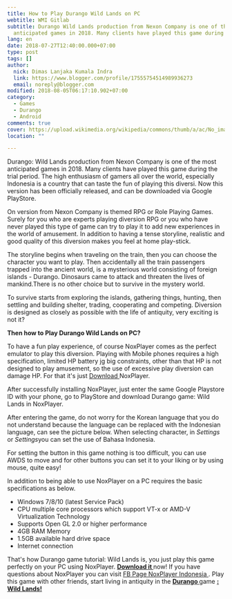 ```yaml
---
title: How to Play Durango Wild Lands on PC
webtitle: WMI Gitlab
subtitle: Durango Wild Lands production from Nexon Company is one of the most
  anticipated games in 2018. Many clients have played this game during
lang: en
date: 2018-07-27T12:40:00.000+07:00
type: post
tags: []
author:
  nick: Dimas Lanjaka Kumala Indra
  link: https://www.blogger.com/profile/17555754514989936273
  email: noreply@blogger.com
modified: 2018-08-05T06:17:10.902+07:00
category:
  - Games
  - Durango
  - Android
comments: true
cover: https://upload.wikimedia.org/wikipedia/commons/thumb/a/ac/No_image_available.svg/2048px-No_image_available.svg.png
location: ""

---
```


<p>Durango: Wild Lands production from Nexon Company is one of the most anticipated games in 2018. Many clients have played this game during the trial period. The high enthusiasm of gamers all over the world, especially Indonesia is a country that can taste the fun of playing this diversi. Now this version has been officially released, and can be downloaded via Google PlayStore. </p><p>On version from Nexon Company is themed RPG or Role Playing Games. Surely for you who are experts playing diversion RPG or you who have never played this type of game can try to play it to add new experiences in the world of amusement. In addition to having a tense storyline, realistic and good quality of this diversion makes you feel at home play-stick. </p><p>    The storyline begins when traveling on the train, then you can choose the     character you want to play. Then accidentally all the train passengers     trapped into the ancient world, is a mysterious world consisting of foreign     islands - Durango. Dinosaurs came to attack and threaten the lives of     mankind.There is no other choice but to survive in the mystery world. </p><div>    <p>        To survive starts from exploring the islands, gathering things,         hunting, then settling and building shelter, trading, cooperating and         competing. Diversion is designed as closely as possible with the life         of antiquity, very exciting is not it?     </p>    <p>        <strong>Then how to Play Durango Wild Lands on PC?</strong>    </p>    <p>        To have a fun play experience, of course NoxPlayer comes as the perfect         emulator to play this diversion. Playing with Mobile phones requires a         high specification, limited HP battery jg big constraints, other than         that HP is not designed to play amusement, so the use of excessive play         diversion can damage HP. For that it's just         <a href="http://id.bignox.com/" rel="noopener noreferer nofollow">            Download         </a>        NoxPlayer.     </p></div><p>    After successfully installing NoxPlayer, just enter the same Google     Playstore ID with your phone, go to PlayStore and download Durango game:     Wild Lands in NoxPlayer. </p> <p>    After entering the game, do not worry for the Korean language that you do     not understand because the language can be replaced with the Indonesian language, can see the picture below. When selecting character, in    <em>Settings</em> or <em>Settings</em>you can set the use of Bahasa     Indonesia. </p><p>    For setting the button in this game nothing is too difficult, you can use     AWDS to move and for other buttons you can set it to your liking or by     using mouse, quite easy! </p><p>    In addition to being able to use NoxPlayer on a PC requires the basic     specifications as below. </p><ul>    <li>        Windows 7/8/10 (latest Service Pack)     </li>    <li>        CPU multiple core processors which support VT-x or AMD-V Virtualization         Technology     </li>    <li>        Supports Open GL 2.0 or higher performance     </li>    <li>        4GB RAM Memory     </li>    <li>        1.5GB available hard drive space     </li>    <li>        Internet connection     </li></ul><p>    That's how Durango game tutorial: Wild Lands is, you just play this game     perfectly on your PC using NoxPlayer.     <strong>        <a href="http://weblight.in/?lite_url=https://translate.googleusercontent.com/translate_c%3Fdepth%3D4%26nv%3D1%26rurl%3Dtranslate.google.com%26sl%3Did%26sp%3Dnmt4%26tl%3Den%26u%3Dhttps://id.bignox.com/id/download/fullPackage%26xid%3D17259,15700002,15700021,15700122,15700124,15700149,15700168,15700186,15700191,15700201,15700208%26usg%3DALkJrhgFRBP7HhwR0mYuLPNdgHVJ9EGyow&amp;ts=1532669709&amp;sig=AIvIYWIlwuC3wYgMWyfAeVyVR5P4e46okw" rel="noopener noreferer nofollow">            Download it         </a>    </strong>    now! If you have questions about NoxPlayer you can visit     <a href="http://weblight.in/?lite_url=https://translate.googleusercontent.com/translate_c%3Fdepth%3D4%26nv%3D1%26rurl%3Dtranslate.google.com%26sl%3Did%26sp%3Dnmt4%26tl%3Den%26u%3Dhttps://www.facebook.com/NoxPlayerINA/%26xid%3D17259,15700002,15700021,15700122,15700124,15700149,15700168,15700186,15700191,15700201,15700208%26usg%3DALkJrhhwlrdrUrhH7OlSqwphMqa3T_Cduw&amp;ts=1532669709&amp;sig=AIvIYWJASLTVz99P6SsG1J92D_hkVjnIXw" rel="noopener noreferer nofollow">        FB Page NoxPlayer Indonesia     </a>    . Play this game with other friends, start living in antiquity in the     <strong>        <a href="http://weblight.in/?lite_url=https://translate.googleusercontent.com/translate_c%3Fdepth%3D4%26nv%3D1%26rurl%3Dtranslate.google.com%26sl%3Did%26sp%3Dnmt4%26tl%3Den%26u%3Dhttps://id.bignox.com/zt/durango-wild-lands-noxplayer/index.html%26xid%3D17259,15700002,15700021,15700122,15700124,15700149,15700168,15700186,15700191,15700201,15700208%26usg%3DALkJrhhRXGB5AsFJFL63IqDnoFRS-TSxUg&amp;ts=1532669709&amp;sig=AIvIYWLGGsvzHGY5NmF88g7lpVPiKbzdQw" rel="noopener noreferer nofollow">            Durango         </a>    </strong>    game     <strong>        <a href="http://weblight.in/?lite_url=https://translate.googleusercontent.com/translate_c%3Fdepth%3D4%26nv%3D1%26rurl%3Dtranslate.google.com%26sl%3Did%26sp%3Dnmt4%26tl%3Den%26u%3Dhttps://id.bignox.com/zt/durango-wild-lands-noxplayer/index.html%26xid%3D17259,15700002,15700021,15700122,15700124,15700149,15700168,15700186,15700191,15700201,15700208%26usg%3DALkJrhhRXGB5AsFJFL63IqDnoFRS-TSxUg&amp;ts=1532669709&amp;sig=AIvIYWLGGsvzHGY5NmF88g7lpVPiKbzdQw" rel="noopener noreferer nofollow">            : Wild Lands!         </a>    </strong></p>
